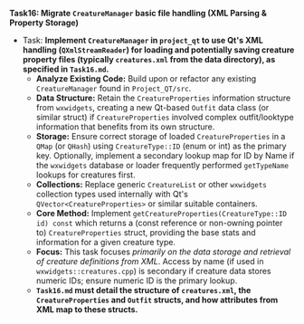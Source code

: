 **Task16: Migrate `CreatureManager` basic file handling (XML Parsing & Property Storage)**
- Task: **Implement `CreatureManager` in `project_qt` to use Qt's XML handling (`QXmlStreamReader`) for loading and potentially saving creature property files (typically `creatures.xml` from the data directory), as specified in `Task16.md`.**
    - **Analyze Existing Code:** Build upon or refactor any existing `CreatureManager` found in `Project_QT/src`.
    - **Data Structure:** Retain the `CreatureProperties` information structure from `wxwidgets`, creating a new Qt-based `Outfit` data class (or similar struct) if `CreatureProperties` involved complex outfit/looktype information that benefits from its own structure.
    - **Storage:** Ensure correct storage of loaded `CreatureProperties` in a `QMap` (or `QHash`) using `CreatureType::ID` (enum or int) as the primary key. Optionally, implement a secondary lookup map for ID by Name if the `wxwidgets` database or loader frequently performed `getTypeName` lookups for creatures first.
    - **Collections:** Replace generic `CreatureList` or other `wxwidgets` collection types used internally with Qt's `QVector<CreatureProperties>` or similar suitable containers.
    - **Core Method:** Implement `getCreatureProperties(CreatureType::ID id) const` which returns a (const reference or non-owning pointer to) `CreatureProperties` struct, providing the base stats and information for a given creature type.
    - **Focus:** This task focuses *primarily on the data storage and retrieval of creature definitions from XML*. Access by name (if used in `wxwidgets::creatures.cpp`) is secondary if creature data stores numeric IDs; ensure numeric ID is the primary lookup.
    - **`Task16.md` must detail the structure of `creatures.xml`, the `CreatureProperties` and `Outfit` structs, and how attributes from XML map to these structs.**
